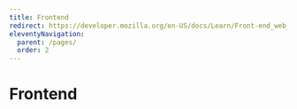 ```yaml
---
title: Frontend
redirect: https://developer.mozilla.org/en-US/docs/Learn/Front-end_web_developer
eleventyNavigation:
  parent: /pages/
  order: 2
---
```


# Frontend
